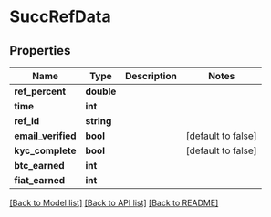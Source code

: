 # SuccRefData

## Properties
Name | Type | Description | Notes
------------ | ------------- | ------------- | -------------
**ref_percent** | **double** |  | 
**time** | **int** |  | 
**ref_id** | **string** |  | 
**email_verified** | **bool** |  | [default to false]
**kyc_complete** | **bool** |  | [default to false]
**btc_earned** | **int** |  | 
**fiat_earned** | **int** |  | 

[[Back to Model list]](../README.md#documentation-for-models) [[Back to API list]](../README.md#documentation-for-api-endpoints) [[Back to README]](../README.md)


